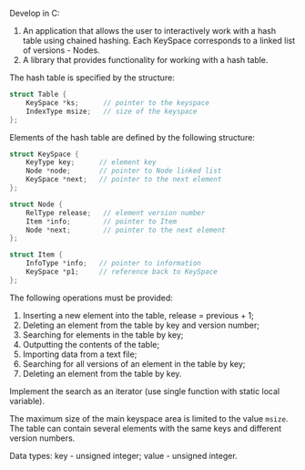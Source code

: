 Develop in C: 

1. An application that allows the user to interactively work with a hash table using chained hashing. Each KeySpace corresponds to a linked list of versions - Nodes.
2. A library that provides functionality for working with a hash table.  

The hash table is specified by the structure:

```c
struct Table {
    KeySpace *ks;      // pointer to the keyspace 
    IndexType msize;   // size of the keyspace 
}; 
```

Elements of the hash table are defined by the following structure:

```c 
struct KeySpace {
    KeyType key;      // element key 
    Node *node;       // pointer to Node linked list
    KeySpace *next;   // pointer to the next element 
}; 

struct Node {
    RelType release;   // element version number 
    Item *info;        // pointer to Item 
    Node *next;        // pointer to the next element 
}; 

struct Item {
    InfoType *info;   // pointer to information
    KeySpace *p1;     // reference back to KeySpace
};
```

The following operations must be provided:

1. Inserting a new element into the table, release = previous + 1; 
2. Deleting an element from the table by key and version number; 
3. Searching for elements in the table by key; 
4. Outputting the contents of the table; 
5. Importing data from a text file; 
6. Searching for all versions of an element in the table by key; 
7. Deleting an element from the table by key.

Implement the search as an iterator (use single function with static local variable).

The maximum size of the main keyspace area is limited to the value `msize`. 
The table can contain several elements with the same keys and different version numbers.

Data types: key - unsigned integer; value - unsigned integer.
